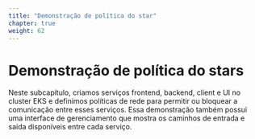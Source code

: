 ```yaml
---
title: "Demonstração de política do star"
chapter: true
weight: 62
---
```


# Demonstração de política do stars

Neste subcapítulo, criamos serviços frontend, backend, client e UI no cluster EKS e definimos políticas de rede para permitir ou bloquear a comunicação entre esses serviços. Essa demonstração também possui uma interface de gerenciamento que mostra os caminhos de entrada e saída disponíveis entre cada serviço.
